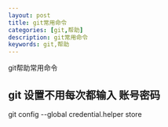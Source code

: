 ```yaml
---
layout: post
title: git常用命令
categories: [git,帮助]
description: git常用命令
keywords: git,帮助
---
```


git帮助常用命令

## git 设置不用每次都输入 账号密码
git config --global credential.helper store